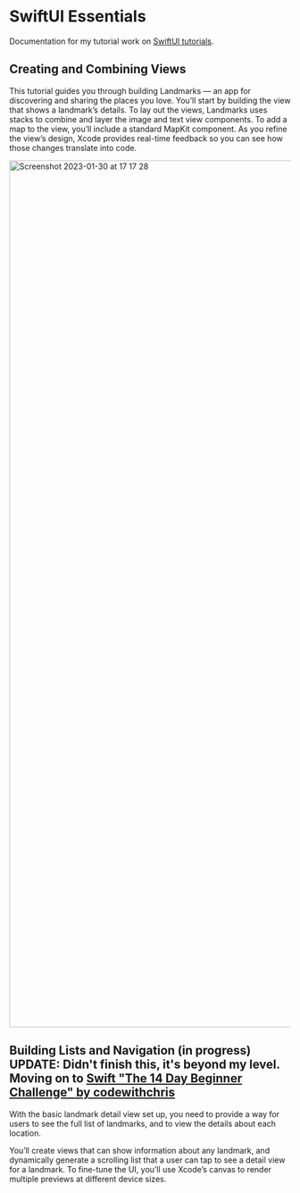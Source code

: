 # SwiftUI Essentials

Documentation for my tutorial work on [SwiftUI tutorials](https://developer.apple.com/tutorials/swiftui).

## Creating and Combining Views

This tutorial guides you through building Landmarks — an app for discovering and sharing the places you love. You’ll start by building the view that shows a landmark’s details. To lay out the views, Landmarks uses stacks to combine and layer the image and text view components. To add a map to the view, you’ll include a standard MapKit component. As you refine the view’s design, Xcode provides real-time feedback so you can see how those changes translate into code.

<img width="1552" alt="Screenshot 2023-01-30 at 17 17 28" src="https://user-images.githubusercontent.com/4522927/215547845-b8546856-8011-4136-acc8-64311c32fadf.png">

## Building Lists and Navigation (in progress) UPDATE: Didn't finish this, it's beyond my level. Moving on to [Swift "The 14 Day Beginner Challenge" by codewithchris](https://github.com/p2635/swift-war-card-game)

With the basic landmark detail view set up, you need to provide a way for users to see the full list of landmarks, and to view the details about each location.

You’ll create views that can show information about any landmark, and dynamically generate a scrolling list that a user can tap to see a detail view for a landmark. To fine-tune the UI, you’ll use Xcode’s canvas to render multiple previews at different device sizes.
